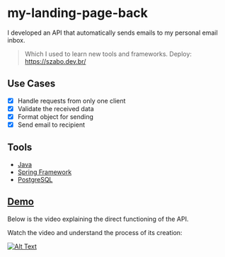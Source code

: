 # my-landing-page-back
I developed an API that automatically sends emails to my personal email inbox.
> Which I used to learn new tools and frameworks. Deploy: https://szabo.dev.br/

## Use Cases

- [x] Handle requests from only one client
- [x] Validate the received data
- [x] Format object for sending
- [x] Send email to recipient

## Tools
- [Java](https://docs.oracle.com/en/java/)
- [Spring Framework](https://docs.spring.io/spring-framework/reference/testing/annotations.html)
- [PostgreSQL](https://www.postgresql.org/)

## [Demo](https://szabo.dev.br/)
Below is the video explaining the direct functioning of the API. 

Watch the video and understand the process of its creation:

[![Alt Text](https://img.youtube.com/vi/S9-mpiYtHas/0.jpg)](https://www.youtube.com/watch?v=S9-mpiYtHas)

